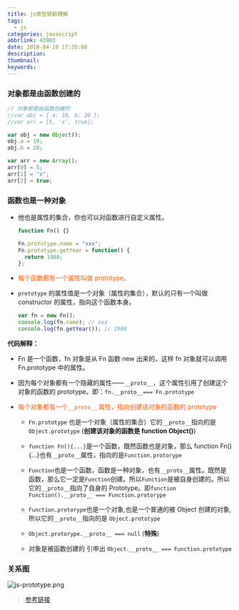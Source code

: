 ```yaml
---
title: js原型链新理解
tags:
  - js
categories: javascript
abbrlink: 43983
date: 2018-04-10 17:35:08
description:
thumbnail:
keywords:
---
```


### 对象都是由函数创建的

```javascript
// 对象都是由函数创建的
//var obj = { a: 10, b: 20 };
//var arr = [5, 'x', true];

var obj = new Object();
obj.a = 10;
obj.b = 20;

var arr = new Array();
arr[0] = 5;
arr[1] = "x";
arr[2] = true;
```

<!-- more -->

### 函数也是一种对象

- 他也是属性的集合，你也可以对函数进行自定义属性。

  ```javascript
  function Fn() {}

  Fn.prototype.name = "xxx";
  Fn.prototype.getYear = function() {
    return 1988;
  };
  ```

- <font color=#f50> 每个函数都有一个属性叫做 prototype。</font>
- `prototype` 的属性值是一个对象（属性的集合），默认的只有一个叫做 constructor 的属性，指向这个函数本身。
  ```javascript
  var fn = new Fn();
  console.log(fn.name); // xxx
  console.log(fn.getYear()); // 1988
  ```

**代码解释：**

- Fn 是一个函数，fn 对象是从 Fn 函数 new 出来的，这样 fn 对象就可以调用 Fn.prototype 中的属性。
- 因为每个对象都有一个隐藏的属性——`__proto__`，这个属性引用了创建这个对象的函数的 prototype。即：`fn.__proto__=== Fn.prototype`

- <font color="#f50">每个对象都有一个`__proto__` 属性，指向创建该对象的函数的 prototype</font>

  - `Fn.prototype` 也是一个对象（属性的集合）它的`__proto__`指向的是`Object.prototype` (**创建该对象的函数是 function Object()**)

  - `function Fn(){...}`是一个函数，既然函数也是对象，那么 function Fn(){...}也有`__proto__`属性，指向的是`Function.protorype`

  - `Function`也是一个函数，函数是一种对象，也有`__proto__`属性。既然是函数，那么它一定是`Function`创建。所以`Function`是被自身创建的。所以它的`__proto__`指向了自身的 Prototype。即`function Function().__proto__ === Function.protorype`

  - `Function.protorype`也是一个对象,也是一个普通的被 Object 创建的对象,所以它的`__proto__`指向的是 `Object.prototype`

  - `Object.protorype.__proto__ === null` (**特殊**)

  - 对象是被函数创建的 引申出 `Object.__proto__ === Function.prototype`

### 关系图

![js-prototype.png](/../images/js-prototype.png)

> [参考链接](https://www.cnblogs.com/wangfupeng1988/p/3977924.html)
